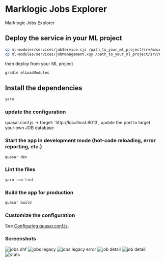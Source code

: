 # Marklogic Jobs Explorer

Marklogic Jobs Explorer

## Deploy the service in your ML project
```bash
cp ml-modules/services/jobService.sjs /path_to_your_ml_project/srv/main/ml-modules/services/
cp ml-modules/services/jobManagement.xqy /path_to_your_ml_project/srv/main/ml-modules/services/
```

then deploy from your ML project
```bash
gradle mlLoadModules
```

## Install the dependencies
```bash
yarn
```

### update the configuration
quasar.conf.js ->   target: 'http://localhost:8013',
update the port to target your own JOB database

### Start the app in development mode (hot-code reloading, error reporting, etc.)
```bash
quasar dev
```

### Lint the files
```bash
yarn run lint
```

### Build the app for production
```bash
quasar build
```

### Customize the configuration
See [Configuring quasar.conf.js](https://quasar.dev/quasar-cli/quasar-conf-js).

### Screenshots

![jobs dhf](https://github.com/jeremybrunetML/MLJobExplorer/searchDHF.png)
![jobs legacy](https://github.com/jeremybrunetML/MLJobExplorer/searchLegacy.png)
![jobs legacy error](https://github.com/jeremybrunetML/MLJobExplorer/searchLegacy2.png)
![job detail](https://github.com/jeremybrunetML/MLJobExplorer/jobDetail1.png)
![job detail](https://github.com/jeremybrunetML/MLJobExplorer/jobDetail2.png)
![stats](https://github.com/jeremybrunetML/MLJobExplorer/stats.png)